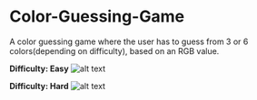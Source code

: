 # Color-Guessing-Game
A color guessing game where the user has to guess from 3 or 6 colors(depending on difficulty), based on an RGB value.

<b>Difficulty: Easy</b>
![alt text](https://raw.githubusercontent.com/username/projectname/branch/path/to/img.png)

<b>Difficulty: Hard</b>
![alt text](https://raw.githubusercontent.com/username/projectname/branch/path/to/img.png)
